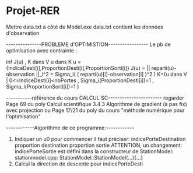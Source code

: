 # Projet-RER

Mettre data.txt à côté de Model.exe
data.txt contient les données d'observation

---------------PROBLEME d'OPTIMISTION-----------------
Le pb de optimisation avec contrainte :

   inf    J(u) ,   K dans V
 u dans K
u = {IndiceDesti[i],ProportionDesti[i],ProportionSorti[i]}
J(u) = || reparti(u)-observation ||_l^2 = Sigma_i( ( reparti(u)[i]-observation[i] )^2 )
K={u dans V | 0<=IndiceDesti[i]<nbPortes , Sigma_i(ProportionDesti[i])=1 , Sigma_i(ProportionSorti[i])=1 }

-----------référence du cours CALCUL SC-----------------------
regarder Page 69 du poly Calcul scientifique 
3.4.3 Algorithme de gradient (à pas fix) avec projection
ou Page 17/21 du poly du cours "méthode numérique pour l'optimisation"


------------Algorithme de ce programme:------------

1. Indiquer un u0 pour commencer 
    il faut préciser:
        indicePorteDestination
        proportion destination 
        proportion sortie
    ATTENTION, un changement:
        indicePorteSortie est défini dans la constructeur de StationModel:
        stationmodel.cpp: StationModel::StationModel(...){...}
2. Calcul la direction de descente pour indicePorteDesti
    
